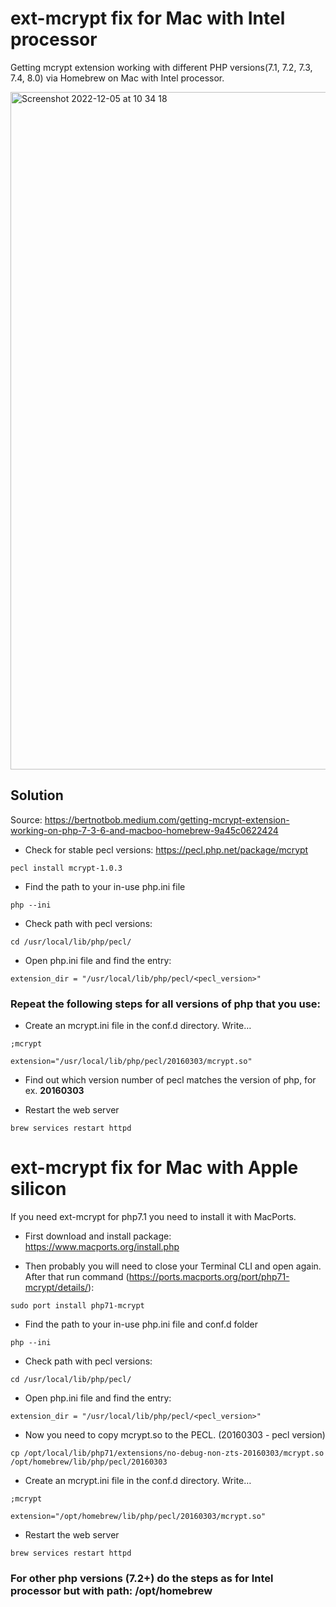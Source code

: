 # ext-mcrypt fix for Mac with Intel processor

Getting mcrypt extension working with different PHP versions(7.1, 7.2, 7.3, 7.4, 8.0) via Homebrew on Mac with Intel processor.


<img width="1084" alt="Screenshot 2022-12-05 at 10 34 18" src="https://user-images.githubusercontent.com/35255562/205603298-22200b9e-ca63-4b57-9816-c3097e1d1d8a.png">


## Solution

Source: https://bertnotbob.medium.com/getting-mcrypt-extension-working-on-php-7-3-6-and-macboo-homebrew-9a45c0622424

- Check for stable pecl versions: https://pecl.php.net/package/mcrypt

`pecl install mcrypt-1.0.3`

- Find the path to your in-use php.ini file

`php --ini`

- Check path with pecl versions:

`cd /usr/local/lib/php/pecl/`

- Open php.ini file and find the entry:

`extension_dir = "/usr/local/lib/php/pecl/<pecl_version>"`


### Repeat the following steps for all versions of php that you use:

- Create an mcrypt.ini file in the conf.d directory. Write…

```
;mcrypt

extension="/usr/local/lib/php/pecl/20160303/mcrypt.so"
```

- Find out which version number of pecl matches the version of php, for ex. **20160303**

- Restart the web server

`brew services restart httpd`



# ext-mcrypt fix for Mac with Apple silicon

If you need ext-mcrypt for php7.1 you need to install it with MacPorts.

- First download and install package: https://www.macports.org/install.php

- Then probably you will need to close your Terminal CLI and open again. After that run command (https://ports.macports.org/port/php71-mcrypt/details/):

`sudo port install php71-mcrypt`

- Find the path to your in-use php.ini file and conf.d folder

`php --ini`

- Check path with pecl versions:

`cd /usr/local/lib/php/pecl/`

- Open php.ini file and find the entry:

`extension_dir = "/usr/local/lib/php/pecl/<pecl_version>"`

- Now you need to copy mcrypt.so to the PECL. (20160303 - pecl version)

`cp /opt/local/lib/php71/extensions/no-debug-non-zts-20160303/mcrypt.so /opt/homebrew/lib/php/pecl/20160303`


- Create an mcrypt.ini file in the conf.d directory. Write…

```
;mcrypt

extension="/opt/homebrew/lib/php/pecl/20160303/mcrypt.so"
```

- Restart the web server

`brew services restart httpd`

### For other php versions (7.2+) do the steps as for Intel processor but with path: /opt/homebrew 
